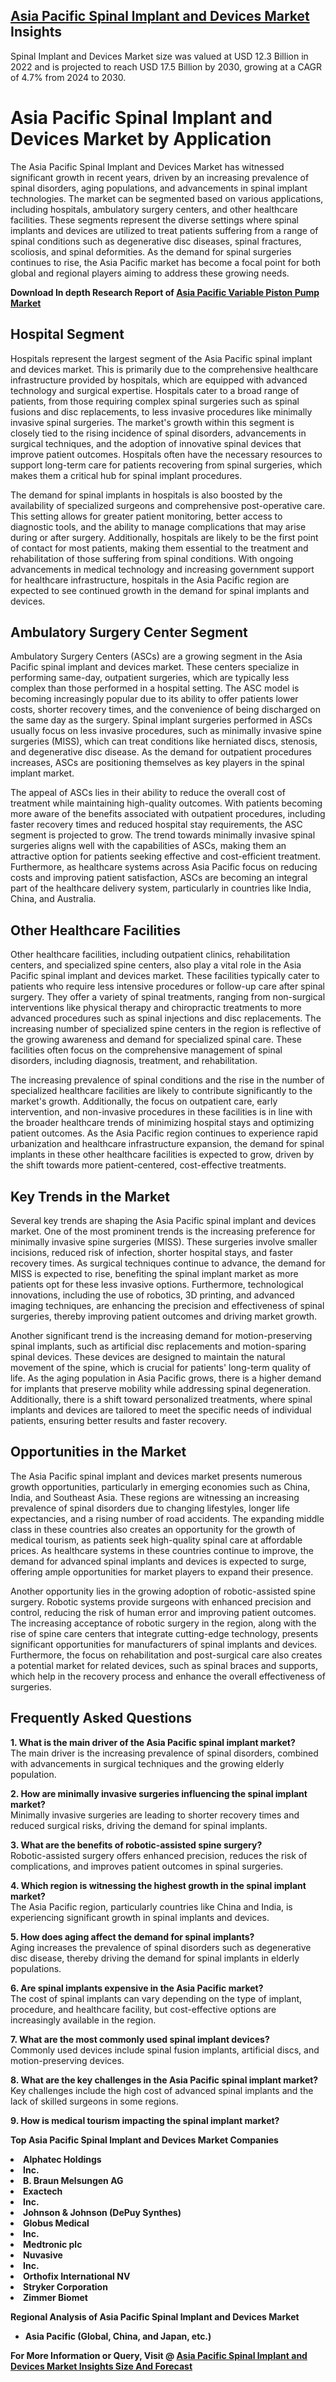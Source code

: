 <h2><a href="https://www.verifiedmarketreports.com/download-sample/?rid=281720&amp;utm_source=Github-Feb&amp;utm_medium=225" target="_blank">Asia Pacific Spinal lmplant and Devices Market</a> Insights</h2><p>Spinal Implant and Devices Market size was valued at USD 12.3 Billion in 2022 and is projected to reach USD 17.5 Billion by 2030, growing at a CAGR of 4.7% from 2024 to 2030.</p><p><h1>Asia Pacific Spinal Implant and Devices Market by Application</h1> <p>The Asia Pacific Spinal Implant and Devices Market has witnessed significant growth in recent years, driven by an increasing prevalence of spinal disorders, aging populations, and advancements in spinal implant technologies. The market can be segmented based on various applications, including hospitals, ambulatory surgery centers, and other healthcare facilities. These segments represent the diverse settings where spinal implants and devices are utilized to treat patients suffering from a range of spinal conditions such as degenerative disc diseases, spinal fractures, scoliosis, and spinal deformities. As the demand for spinal surgeries continues to rise, the Asia Pacific market has become a focal point for both global and regional players aiming to address these growing needs. <p><strong>Download In depth Research Report of <a href="https://www.verifiedmarketreports.com/download-sample/?rid=236118&amp;utm_source=Pulse-Dec&amp;utm_medium=225" target="_blank">Asia Pacific Variable Piston Pump Market</a></strong></p> <h2>Hospital Segment</h2> <p>Hospitals represent the largest segment of the Asia Pacific spinal implant and devices market. This is primarily due to the comprehensive healthcare infrastructure provided by hospitals, which are equipped with advanced technology and surgical expertise. Hospitals cater to a broad range of patients, from those requiring complex spinal surgeries such as spinal fusions and disc replacements, to less invasive procedures like minimally invasive spinal surgeries. The market's growth within this segment is closely tied to the rising incidence of spinal disorders, advancements in surgical techniques, and the adoption of innovative spinal devices that improve patient outcomes. Hospitals often have the necessary resources to support long-term care for patients recovering from spinal surgeries, which makes them a critical hub for spinal implant procedures. <p>The demand for spinal implants in hospitals is also boosted by the availability of specialized surgeons and comprehensive post-operative care. This setting allows for greater patient monitoring, better access to diagnostic tools, and the ability to manage complications that may arise during or after surgery. Additionally, hospitals are likely to be the first point of contact for most patients, making them essential to the treatment and rehabilitation of those suffering from spinal conditions. With ongoing advancements in medical technology and increasing government support for healthcare infrastructure, hospitals in the Asia Pacific region are expected to see continued growth in the demand for spinal implants and devices.</p> <h2>Ambulatory Surgery Center Segment</h2> <p>Ambulatory Surgery Centers (ASCs) are a growing segment in the Asia Pacific spinal implant and devices market. These centers specialize in performing same-day, outpatient surgeries, which are typically less complex than those performed in a hospital setting. The ASC model is becoming increasingly popular due to its ability to offer patients lower costs, shorter recovery times, and the convenience of being discharged on the same day as the surgery. Spinal implant surgeries performed in ASCs usually focus on less invasive procedures, such as minimally invasive spine surgeries (MISS), which can treat conditions like herniated discs, stenosis, and degenerative disc disease. As the demand for outpatient procedures increases, ASCs are positioning themselves as key players in the spinal implant market. <p>The appeal of ASCs lies in their ability to reduce the overall cost of treatment while maintaining high-quality outcomes. With patients becoming more aware of the benefits associated with outpatient procedures, including faster recovery times and reduced hospital stay requirements, the ASC segment is projected to grow. The trend towards minimally invasive spinal surgeries aligns well with the capabilities of ASCs, making them an attractive option for patients seeking effective and cost-efficient treatment. Furthermore, as healthcare systems across Asia Pacific focus on reducing costs and improving patient satisfaction, ASCs are becoming an integral part of the healthcare delivery system, particularly in countries like India, China, and Australia.</p> <h2>Other Healthcare Facilities</h2> <p>Other healthcare facilities, including outpatient clinics, rehabilitation centers, and specialized spine centers, also play a vital role in the Asia Pacific spinal implant and devices market. These facilities typically cater to patients who require less intensive procedures or follow-up care after spinal surgery. They offer a variety of spinal treatments, ranging from non-surgical interventions like physical therapy and chiropractic treatments to more advanced procedures such as spinal injections and disc replacements. The increasing number of specialized spine centers in the region is reflective of the growing awareness and demand for specialized spinal care. These facilities often focus on the comprehensive management of spinal disorders, including diagnosis, treatment, and rehabilitation. <p>The increasing prevalence of spinal conditions and the rise in the number of specialized healthcare facilities are likely to contribute significantly to the market's growth. Additionally, the focus on outpatient care, early intervention, and non-invasive procedures in these facilities is in line with the broader healthcare trends of minimizing hospital stays and optimizing patient outcomes. As the Asia Pacific region continues to experience rapid urbanization and healthcare infrastructure expansion, the demand for spinal implants in these other healthcare facilities is expected to grow, driven by the shift towards more patient-centered, cost-effective treatments.</p> <h2>Key Trends in the Market</h2> <p>Several key trends are shaping the Asia Pacific spinal implant and devices market. One of the most prominent trends is the increasing preference for minimally invasive spine surgeries (MISS). These surgeries involve smaller incisions, reduced risk of infection, shorter hospital stays, and faster recovery times. As surgical techniques continue to advance, the demand for MISS is expected to rise, benefiting the spinal implant market as more patients opt for these less invasive options. Furthermore, technological innovations, including the use of robotics, 3D printing, and advanced imaging techniques, are enhancing the precision and effectiveness of spinal surgeries, thereby improving patient outcomes and driving market growth.</p> <p>Another significant trend is the increasing demand for motion-preserving spinal implants, such as artificial disc replacements and motion-sparing spinal devices. These devices are designed to maintain the natural movement of the spine, which is crucial for patients' long-term quality of life. As the aging population in Asia Pacific grows, there is a higher demand for implants that preserve mobility while addressing spinal degeneration. Additionally, there is a shift toward personalized treatments, where spinal implants and devices are tailored to meet the specific needs of individual patients, ensuring better results and faster recovery.</p> <h2>Opportunities in the Market</h2> <p>The Asia Pacific spinal implant and devices market presents numerous growth opportunities, particularly in emerging economies such as China, India, and Southeast Asia. These regions are witnessing an increasing prevalence of spinal disorders due to changing lifestyles, longer life expectancies, and a rising number of road accidents. The expanding middle class in these countries also creates an opportunity for the growth of medical tourism, as patients seek high-quality spinal care at affordable prices. As healthcare systems in these countries continue to improve, the demand for advanced spinal implants and devices is expected to surge, offering ample opportunities for market players to expand their presence.</p> <p>Another opportunity lies in the growing adoption of robotic-assisted spine surgery. Robotic systems provide surgeons with enhanced precision and control, reducing the risk of human error and improving patient outcomes. The increasing acceptance of robotic surgery in the region, along with the rise of spine care centers that integrate cutting-edge technology, presents significant opportunities for manufacturers of spinal implants and devices. Furthermore, the focus on rehabilitation and post-surgical care also creates a potential market for related devices, such as spinal braces and supports, which help in the recovery process and enhance the overall effectiveness of surgeries.</p> <h2>Frequently Asked Questions</h2> <p><strong>1. What is the main driver of the Asia Pacific spinal implant market?</strong><br> The main driver is the increasing prevalence of spinal disorders, combined with advancements in surgical techniques and the growing elderly population.</p> <p><strong>2. How are minimally invasive surgeries influencing the spinal implant market?</strong><br> Minimally invasive surgeries are leading to shorter recovery times and reduced surgical risks, driving the demand for spinal implants.</p> <p><strong>3. What are the benefits of robotic-assisted spine surgery?</strong><br> Robotic-assisted surgery offers enhanced precision, reduces the risk of complications, and improves patient outcomes in spinal surgeries.</p> <p><strong>4. Which region is witnessing the highest growth in the spinal implant market?</strong><br> The Asia Pacific region, particularly countries like China and India, is experiencing significant growth in spinal implants and devices.</p> <p><strong>5. How does aging affect the demand for spinal implants?</strong><br> Aging increases the prevalence of spinal disorders such as degenerative disc disease, thereby driving the demand for spinal implants in elderly populations.</p> <p><strong>6. Are spinal implants expensive in the Asia Pacific market?</strong><br> The cost of spinal implants can vary depending on the type of implant, procedure, and healthcare facility, but cost-effective options are increasingly available in the region.</p> <p><strong>7. What are the most commonly used spinal implant devices?</strong><br> Commonly used devices include spinal fusion implants, artificial discs, and motion-preserving devices.</p> <p><strong>8. What are the key challenges in the Asia Pacific spinal implant market?</strong><br> Key challenges include the high cost of advanced spinal implants and the lack of skilled surgeons in some regions.</p> <p><strong>9. How is medical tourism impacting the spinal implant market?</strong</p><p><strong>Top Asia Pacific Spinal lmplant and Devices Market Companies</strong></p><div data-test-id=""><p><li>Alphatec Holdings</li><li> Inc.</li><li> B. Braun Melsungen AG</li><li> Exactech</li><li> Inc.</li><li> Johnson & Johnson (DePuy Synthes)</li><li> Globus Medical</li><li> Inc.</li><li> Medtronic plc</li><li> Nuvasive</li><li> Inc.</li><li> Orthofix International NV</li><li> Stryker Corporation</li><li> Zimmer Biomet</li></p><div><strong>Regional Analysis of&nbsp;Asia Pacific Spinal lmplant and Devices Market</strong></div><ul><li dir="ltr"><p dir="ltr">Asia Pacific (Global, China, and Japan, etc.)</p></li></ul><p><strong>For More Information or Query, Visit @&nbsp;</strong><strong><a href="https://www.verifiedmarketreports.com/product/spinal-lmplant-and-devices-market/?utm_source=Github-Feb&amp;utm_medium=225" target="_blank">Asia Pacific Spinal lmplant and Devices Market Insights Size And Forecast</a></strong></p></div><h2>&nbsp;</h2><div data-test-id="">&nbsp;</div>
